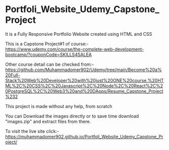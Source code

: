 # Portfoli_Website_Udemy_Capstone_Project

It is a Fully Responsive Portfolio Website created using HTML and CSS

This is a Capstone Project#1 of course:- https://www.udemy.com/course/the-complete-web-development-bootcamp/?couponCode=SKILLS4SALEA

Other course detail can be checked from:-https://github.com/Muhammadomer902/Udemy/tree/main/Become%20a%20Full-Stack%20Web%20Developer%20with%20just%20ONE%20course.%20HTML%2C%20CSS%2C%20Javascript%2C%20Node%2C%20React%2C%20PostgreSQL%2C%20Web3%20and%20DApps/Resume_Capstone_Project%232

This project is made without any help, from scratch

You can Download the images directly or to save time download "images.zip" and extract files from there.

To visit the live site click:-https://muhammadomer902.github.io/Portfoli_Website_Udemy_Capstone_Project/
